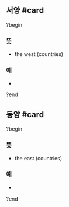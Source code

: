 ## 서양 #card
?begin
### 뜻
- the west (countries)
### 예
-
<!--SR:!2025-11-07,69,230-->
?end

## 동양 #card
?begin
### 뜻
- the east (countries)
### 예
-
?end
